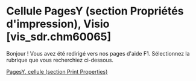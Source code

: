 
# Cellule PagesY (section Propriétés d'impression), Visio [vis_sdr.chm60065]

Bonjour ! Vous avez été redirigé vers nos pages d'aide F1. Sélectionnez la rubrique que vous recherchiez ci-dessous.

[PagesY, cellule (section Print Properties)](http://msdn.microsoft.com/library/396a0f3e-dbbb-3f5b-3c5d-f7dd454a765f%28Office.15%29.aspx)
